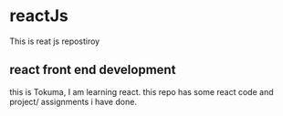 # reactJs

This is reat js repostiroy
<h2> react front end development </h2>
<p> this is Tokuma, I am learning react. this repo has some react code and project/ assignments i have done.</p>
